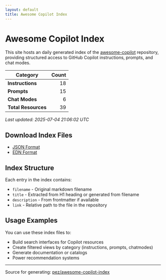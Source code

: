 ```yaml
---
layout: default
title: Awesome Copilot Index
---
```


# Awesome Copilot Index

This site hosts an daily generated index of the [awesome-copilot](https://github.com/github/awesome-copilot) repository, providing structured access to GitHub Copilot instructions, prompts, and chat modes.

| Category | Count |
|----------|------:|
| **Instructions** | 18 |
| **Prompts** | 15 |
| **Chat Modes** | 6 |
| **Total Resources** | 39 |

*Last updated: 2025-07-04 21:06:02 UTC*

## Download Index Files

- [JSON Format](awesome-copilot.json)
- [EDN Format](awesome-copilot.edn)

## Index Structure

Each entry in the index contains:

- `filename` - Original markdown filename
- `title` - Extracted from H1 heading or generated from filename
- `description` - From frontmatter if available
- `link` - Relative path to the file in the repository

## Usage Examples

You can use these index files to:

- Build search interfaces for Copilot resources
- Create filtered views by category (instructions, prompts, chatmodes)
- Generate documentation or catalogs
- Power recommendation systems

---

Source for generating: [pez/awesome-copilot-index](https://github.com/pez/awesome-copilot-index)
